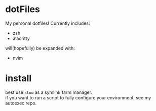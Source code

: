 # dotFiles
My personal dotfiles!
Currently includes:
- zsh
- alacritty


will(hopefully) be expanded with:
- nvim
# install
best use ``stow`` as a symlink farm manager. <br/>
if you want to run a script to fully configure your environment, see my autoexec repo.
